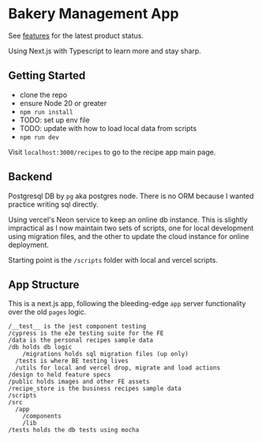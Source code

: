 # Bakery Management App

See [features](/design/feature_chefs.md) for the latest product status.

Using Next.js with Typescript to learn more and stay sharp.

## Getting Started
- clone the repo
- ensure Node 20 or greater
- `npm run install`
- TODO: set up env file
- TODO: update with how to load local data from scripts
- `npm run dev`

Visit `localhost:3000/recipes` to go to the recipe app main page.

## Backend
Postgresql DB by `pg` aka postgres node. 
There is no ORM because I wanted practice writing sql directly.

Using vercel's Neon service to keep an online db instance. This is slightly impractical as I now maintain two sets of scripts, one for local development using migration files, and the other to update the cloud instance for online deployment.
 
Starting point is the `/scripts` folder with local and vercel scripts.

## App Structure
This is a next.js app, following the bleeding-edge `app` server functionality over the old `pages` logic. 

```
/__test__ is the jest component testing
/cypress is the e2e testing suite for the FE
/data is the personal recipes sample data
/db holds db logic
	/migrations holds sql migration files (up only)
  /tests is where BE testing lives
  /utils for local and vercel drop, migrate and load actions
/design to held feature specs 
/public holds images and other FE assets
/recipe_store is the business recipes sample data
/scripts
/src
  /app
	/components
	/lib
/tests holds the db tests using mocha
```
